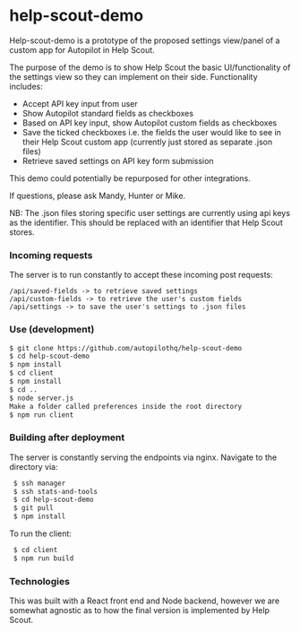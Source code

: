 # help-scout-demo

Help-scout-demo is a prototype of the proposed settings view/panel of a custom app for Autopilot in Help Scout.

The purpose of the demo is to show Help Scout the basic UI/functionality of the settings view so they can implement on their side. Functionality includes:

- Accept API key input from user
- Show Autopilot standard fields as checkboxes
- Based on API key input, show Autopilot custom fields as checkboxes
- Save the ticked checkboxes i.e. the fields the user would like to see in their Help Scout custom app (currently just stored as separate .json files)
- Retrieve saved settings on API key form submission

This demo could potentially be repurposed for other integrations.

If questions, please ask Mandy, Hunter or Mike.

NB: The .json files storing specific user settings are currently using api keys as the identifier. This should be replaced with an identifier that Help Scout stores.

### Incoming requests

The server is to run constantly to accept these incoming post requests:

```
/api/saved-fields -> to retrieve saved settings
/api/custom-fields -> to retrieve the user's custom fields
/api/settings -> to save the user's settings to .json files
```

### Use (development)

```bash
$ git clone https://github.com/autopilothq/help-scout-demo
$ cd help-scout-demo
$ npm install
$ cd client
$ npm install
$ cd ..
$ node server.js
Make a folder called preferences inside the root directory
$ npm run client
```

### Building after deployment

The server is constantly serving the endpoints via nginx. Navigate to the directory via:
```bash
 $ ssh manager
 $ ssh stats-and-tools
 $ cd help-scout-demo
 $ git pull
 $ npm install
```
To run the client:
```bash
 $ cd client
 $ npm run build
 ```
 
### Technologies

This was built with a React front end and Node backend, however we are somewhat agnostic as to how the final version is implemented by Help Scout.
